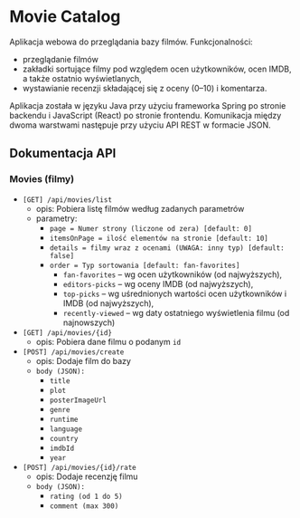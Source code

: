# Movie Catalog
Aplikacja webowa do przeglądania bazy filmów. Funkcjonalności:
* przeglądanie filmów
* zakładki sortujące filmy pod względem ocen użytkowników, ocen IMDB, a także ostatnio wyświetlanych,
* wystawianie recenzji składającej się z oceny (0–10) i komentarza.

Aplikacja została w języku Java przy użyciu frameworka Spring po stronie backendu i JavaScript (React) po stronie frontendu. Komunikacja między dwoma warstwami następuje przy użyciu API REST w formacie JSON.

## Dokumentacja API
### Movies (filmy)
* `[GET] /api/movies/list`
    * opis: Pobiera listę filmów według zadanych parametrów
    * parametry:
        * `page = Numer strony (liczone od zera) [default: 0]`
        * `itemsOnPage = ilość elementów na stronie [default: 10] `
        * `details = filmy wraz z ocenami (UWAGA: inny typ) [default: false] `
        * `order = Typ sortowania [default: fan-favorites]`
            * `fan-favorites` – wg ocen użytkowników (od najwyższych), 
            * `editors-picks` – wg oceny IMDB (od najwyższych),
            * `top-picks` – wg uśrednionych wartości ocen użytkowników i IMDB (od najwyższych),
            * `recently-viewed` – wg daty ostatniego wyświetlenia filmu (od najnowszych)
* `[GET] /api/movies/{id}`
    * opis: Pobiera dane filmu o podanym `id`
* `[POST] /api/movies/create`
    * opis: Dodaje film do bazy
    * `body (JSON):`
        * `title`
        * `plot`
        * `posterImageUrl`
        * `genre` 
        * `runtime` 
        * `language` 
        * `country` 
        * `imdbId` 
        * `year` 
* `[POST] /api/movies/{id}/rate`
    * opis: Dodaje recenzję filmu
    * `body (JSON):`
        * `rating (od 1 do 5)`
        * `comment (max 300)`